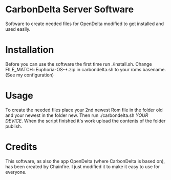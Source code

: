 CarbonDelta Server Software
=========================

Software to create needed files for OpenDelta modified to get installed and used easily.

Installation
============

Before you can use the software the first time run ./install.sh. Change FILE_MATCH=Euphoria-OS-*.zip in carbondelta.sh to your roms basename. (See my configuration)

Usage
=====

To create the needed files place your 2nd newest Rom file in the folder old and your newest in the folder new. Then run ./carbondelta.sh *YOUR DEVICE*. When the script finished it's work upload the contents of the folder publish.

Credits
=======

This software, as also the app OpenDelta (where CarbonDelta is based on), has been created by Chainfire. I just modified it to make it easy to use for everyone.
